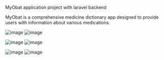 MyObat application project with laravel backend

MyObat is a comprehensive medicine dictionary app designed to provide users with information about various medications.

![image](https://github.com/user-attachments/assets/ef9f54ab-cdc9-4819-b99e-c5bdf5749b37) ![image](https://github.com/user-attachments/assets/aa3959e9-94c3-4461-be1a-9ad668dda4b8)

![image](https://github.com/user-attachments/assets/4ba3b1ce-aa15-4351-aa52-44be0b89b521) ![image](https://github.com/user-attachments/assets/adff6407-869f-412f-8e60-1aa65ee44a66)

![image](https://github.com/user-attachments/assets/8502b059-2c0d-4bf1-8a44-74cd4bb15faf) ![image](https://github.com/user-attachments/assets/64e5992c-0152-4557-8813-44472073063c)




